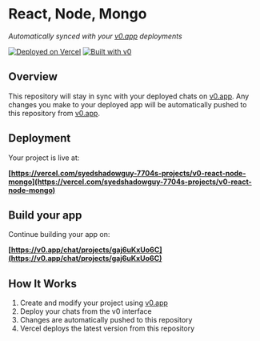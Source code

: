 # React, Node, Mongo

*Automatically synced with your [v0.app](https://v0.app) deployments*

[![Deployed on Vercel](https://img.shields.io/badge/Deployed%20on-Vercel-black?style=for-the-badge&logo=vercel)](https://vercel.com/syedshadowguy-7704s-projects/v0-react-node-mongo)
[![Built with v0](https://img.shields.io/badge/Built%20with-v0.app-black?style=for-the-badge)](https://v0.app/chat/projects/gaj6uKxUo6C)

## Overview

This repository will stay in sync with your deployed chats on [v0.app](https://v0.app).
Any changes you make to your deployed app will be automatically pushed to this repository from [v0.app](https://v0.app).

## Deployment

Your project is live at:

**[https://vercel.com/syedshadowguy-7704s-projects/v0-react-node-mongo](https://vercel.com/syedshadowguy-7704s-projects/v0-react-node-mongo)**

## Build your app

Continue building your app on:

**[https://v0.app/chat/projects/gaj6uKxUo6C](https://v0.app/chat/projects/gaj6uKxUo6C)**

## How It Works

1. Create and modify your project using [v0.app](https://v0.app)
2. Deploy your chats from the v0 interface
3. Changes are automatically pushed to this repository
4. Vercel deploys the latest version from this repository